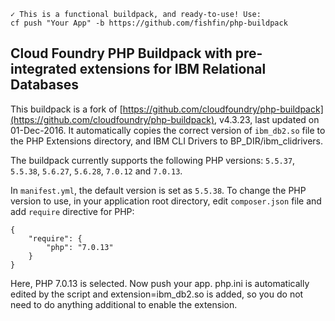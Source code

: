     ✓ This is a functional buildpack, and ready-to-use! Use:
    cf push "Your App" -b https://github.com/fishfin/php-buildpack


## Cloud Foundry PHP Buildpack with pre-integrated extensions for IBM Relational Databases
This buildpack is a fork of [https://github.com/cloudfoundry/php-buildpack](https://github.com/cloudfoundry/php-buildpack), v4.3.23, last updated on 01-Dec-2016. It automatically copies the correct version of `ibm_db2.so` file to the PHP Extensions directory, and IBM CLI Drivers to BP_DIR/ibm\_clidrivers.

The buildpack currently supports the following PHP versions: `5.5.37`, `5.5.38`, `5.6.27`, `5.6.28`, `7.0.12` and `7.0.13`.

In `manifest.yml`, the default version is set as `5.5.38`. To change the PHP version to use, in your application root directory, edit `composer.json` file and add `require` directive for PHP:
```
{
    "require": {
        "php": "7.0.13"
    }
}
```
Here, PHP 7.0.13 is selected. Now push your app. php.ini is automatically edited by the script and extension=ibm_db2.so is added, so you do not need to do anything additional to enable the extension.
